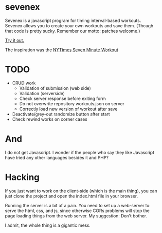 # sevenex

Sevenex is a javascript program for timing interval-based workouts.
Sevenex allows you to create your own workouts and save them.
(Though that code is pretty sucky. Remember our motto: patches welcome.)

[Try it out.](https://hrorm.org/sevenex/)

The inspiration was the [NYTimes Seven Minute Workout](https://www.nytimes.com/guides/well/activity/the-7-minute-workout)

# TODO

 * CRUD work
   * Validation of submission (web side)
   * Validation (serverside)
   * Check server response before exiting form
   * Do not overwrite repository workouts.json on server
   * Correctly load new version of workout after save
 * Deactivate/grey-out randomize button after start
 * Check rewind works on corner cases

# And 

I do not get Javascript. I wonder if the people who say they like 
Javascript have tried any other languages besides it and PHP?

# Hacking

If you just want to work on the client-side (which is the main thing),
you can just clone the project and open the index.html file in your
browser.

Running the server is a bit of a pain. You need to set up a web-server
to serve the html, css, and js, since otherwise CORs problems will 
stop the page loading things from the web server. My suggestion:
Don't bother.

I admit, the whole thing is a gigantic mess.
